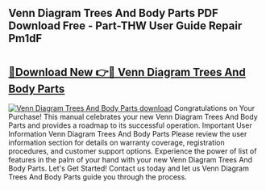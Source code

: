 ## Venn Diagram Trees And Body Parts PDF Download Free - Part-THW User Guide Repair Pm1dF

# <h2><a href="http://dfpwsf.blite.top/?on=Venn+Diagram+Trees+And+Body+Parts">🔗Download New 👉🔴 Venn Diagram Trees And Body Parts</a></h2>

[![Venn Diagram Trees And Body Parts download](https://i.imgur.com/lujVjoI.png)](http://dfpwsf.blite.top/?on=Venn+Diagram+Trees+And+Body+Parts)
Congratulations on Your Purchase! This manual celebrates your new Venn Diagram Trees And Body Parts and provides a roadmap to its successful operation. Important User Information Venn Diagram Trees And Body Parts Please review the user information section for details on warranty coverage, registration procedures, and customer support options. Experience the power of list of features in the palm of your hand with your new Venn Diagram Trees And Body Parts. Let's Get Started! Contact us today and let us Venn Diagram Trees And Body Parts guide you through the process.
